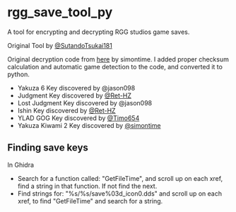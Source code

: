 # rgg_save_tool_py

A tool for encrypting and decrypting RGG studios game saves.

Original Tool by [@SutandoTsukai181](https://github.com/SutandoTsukai181/yk2_save)

Original decryption code from [here](https://gist.github.com/simontime/59661a189b20fc3517b20d8c9f329017) by simontime. I
added proper checksum calculation and automatic game detection to the code, and converted it to python.

- Yakuza 6 Key discovered by @jason098
- Judgment Key discovered by [@Ret-HZ](https://github.com/Ret-HZ)
- Lost Judgment Key discovered by @jason098
- Ishin Key discovered by [@Ret-HZ](https://github.com/Ret-HZ)
- YLAD GOG Key discovered by [@Timo654](https://github.com/Timo654)
- Yakuza Kiwami 2 Key discovered by [@simontime](https://github.com/simontime)

## Finding save keys

In Ghidra

- Search for a function called: "GetFileTime", and scroll up on each xref, find a string in that function. If not find
  the next.
- Find strings for: "%s/%s/save%03d_icon0.dds" and scroll up on each xref, to find "GetFileTime" and search for a
  string. 
